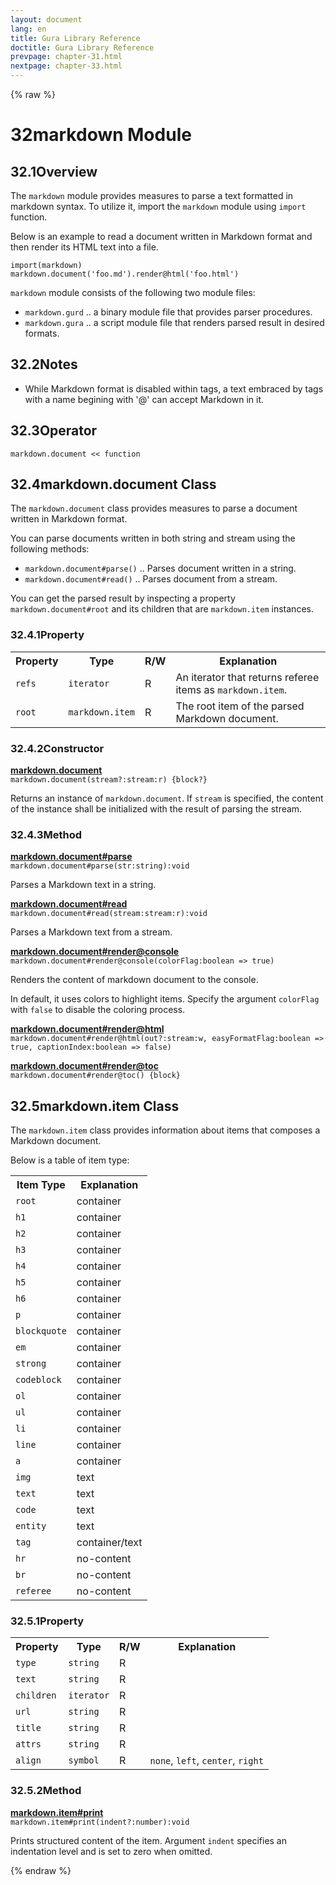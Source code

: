 ```yaml
---
layout: document
lang: en
title: Gura Library Reference
doctitle: Gura Library Reference
prevpage: chapter-31.html
nextpage: chapter-33.html
---
```

{% raw %}
<h1><span class="caption-index-1">32</span><a name="anchor-32"></a>markdown Module</h1>
<h2><span class="caption-index-2">32.1</span><a name="anchor-32-1"></a>Overview</h2>
<p>
The <code class="highlighter-rouge">markdown</code> module provides measures to parse a text formatted in markdown syntax. To utilize it, import the <code class="highlighter-rouge">markdown</code> module using <code class="highlighter-rouge">import</code> function.
</p>
<p>
Below is an example to read a document written in Markdown format and then render its HTML text into a file.
</p>
<pre class="highlight"><code>import(markdown)
markdown.document('foo.md').render@html('foo.html')
</code></pre>
<p>
<code class="highlighter-rouge">markdown</code> module consists of the following two module files:
</p>
<ul>
<li><code class="highlighter-rouge">markdown.gurd</code> .. a binary module file that provides parser procedures.</li>
<li><code class="highlighter-rouge">markdown.gura</code> .. a script module file that renders parsed result in desired formats.</li>
</ul>
<h2><span class="caption-index-2">32.2</span><a name="anchor-32-2"></a>Notes</h2>
<ul>
<li>While Markdown format is disabled within tags, a text embraced by tags with a name begining with '@' can accept Markdown in it.</li>
</ul>
<h2><span class="caption-index-2">32.3</span><a name="anchor-32-3"></a>Operator</h2>
<p>
<code class="highlighter-rouge">markdown.document &lt;&lt; function</code>
</p>
<h2><span class="caption-index-2">32.4</span><a name="anchor-32-4"></a>markdown.document Class</h2>
<p>
The <code class="highlighter-rouge">markdown.document</code> class provides measures to parse a document written in Markdown format.
</p>
<p>
You can parse documents written in both string and stream using the following methods:
</p>
<ul>
<li><code class="highlighter-rouge">markdown.document#parse()</code> .. Parses document written in a string.</li>
<li><code class="highlighter-rouge">markdown.document#read()</code> .. Parses document from a stream.</li>
</ul>
<p>
You can get the parsed result by inspecting a property <code class="highlighter-rouge">markdown.document#root</code> and its children that are <code class="highlighter-rouge">markdown.item</code> instances.
</p>
<h3><span class="caption-index-3">32.4.1</span><a name="anchor-32-4-1"></a>Property</h3>
<p>
<table class="table">
<tr>
<th>
Property</th>
<th>
Type</th>
<th>
R/W</th>
<th>
Explanation</th>
</tr>


<tr>
<td>
<code>refs</code></td>
<td>
<code>iterator</code></td>
<td>
R</td>

<td>
An iterator that returns referee items as <code>markdown.item</code>.</td>
</tr>


<tr>
<td>
<code>root</code></td>
<td>
<code>markdown.item</code></td>
<td>
R</td>

<td>
The root item of the parsed Markdown document.</td>
</tr>


</table>

</p>
<h3><span class="caption-index-3">32.4.2</span><a name="anchor-32-4-2"></a>Constructor</h3>
<p>
<div><strong style="text-decoration:underline">markdown.document</strong></div>
<div style="margin-bottom:1em"><code>markdown.document(stream?:stream:r) {block?}</code></div>
Returns an instance of <code class="highlighter-rouge">markdown.document</code>. If <code class="highlighter-rouge">stream</code> is specified, the content of the instance shall be initialized with the result of parsing the stream.
</p>
<h3><span class="caption-index-3">32.4.3</span><a name="anchor-32-4-3"></a>Method</h3>
<p>
<div><strong style="text-decoration:underline">markdown.document#parse</strong></div>
<div style="margin-bottom:1em"><code>markdown.document#parse(str:string):void</code></div>
Parses a Markdown text in a string.
</p>
<p>
<div><strong style="text-decoration:underline">markdown.document#read</strong></div>
<div style="margin-bottom:1em"><code>markdown.document#read(stream:stream:r):void</code></div>
Parses a Markdown text from a stream.
</p>
<p>
<div><strong style="text-decoration:underline">markdown.document#render@console</strong></div>
<div style="margin-bottom:1em"><code>markdown.document#render@console(colorFlag:boolean =&gt; true)</code></div>
Renders the content of markdown document to the console.
</p>
<p>
In default, it uses colors to highlight items. Specify the argument <code class="highlighter-rouge">colorFlag</code> with <code class="highlighter-rouge">false</code> to disable the coloring process.
</p>
<p>
<div><strong style="text-decoration:underline">markdown.document#render@html</strong></div>
<div style="margin-bottom:1em"><code>markdown.document#render@html(out?:stream:w, easyFormatFlag:boolean =&gt; true, captionIndex:boolean =&gt; false)</code></div>
<div><strong style="text-decoration:underline">markdown.document#render@toc</strong></div>
<div style="margin-bottom:1em"><code>markdown.document#render@toc() {block}</code></div>

</p>
<h2><span class="caption-index-2">32.5</span><a name="anchor-32-5"></a>markdown.item Class</h2>
<p>
The <code class="highlighter-rouge">markdown.item</code> class provides information about items that composes a Markdown document.
</p>
<p>
Below is a table of item type:
</p>
<p>
<table class="table">
<tr>
<th>
Item Type</th>
<th>
Explanation</th>
</tr>


<tr>
<td>
<code>root</code></td>
<td>
container</td>
</tr>

<tr>
<td>
<code>h1</code></td>
<td>
container</td>
</tr>

<tr>
<td>
<code>h2</code></td>
<td>
container</td>
</tr>

<tr>
<td>
<code>h3</code></td>
<td>
container</td>
</tr>

<tr>
<td>
<code>h4</code></td>
<td>
container</td>
</tr>

<tr>
<td>
<code>h5</code></td>
<td>
container</td>
</tr>

<tr>
<td>
<code>h6</code></td>
<td>
container</td>
</tr>

<tr>
<td>
<code>p</code></td>
<td>
container</td>
</tr>

<tr>
<td>
<code>blockquote</code></td>
<td>
container</td>
</tr>

<tr>
<td>
<code>em</code></td>
<td>
container</td>
</tr>

<tr>
<td>
<code>strong</code></td>
<td>
container</td>
</tr>

<tr>
<td>
<code>codeblock</code></td>
<td>
container</td>
</tr>

<tr>
<td>
<code>ol</code></td>
<td>
container</td>
</tr>

<tr>
<td>
<code>ul</code></td>
<td>
container</td>
</tr>

<tr>
<td>
<code>li</code></td>
<td>
container</td>
</tr>

<tr>
<td>
<code>line</code></td>
<td>
container</td>
</tr>

<tr>
<td>
<code>a</code></td>
<td>
container</td>
</tr>

<tr>
<td>
<code>img</code></td>
<td>
text</td>
</tr>

<tr>
<td>
<code>text</code></td>
<td>
text</td>
</tr>

<tr>
<td>
<code>code</code></td>
<td>
text</td>
</tr>

<tr>
<td>
<code>entity</code></td>
<td>
text</td>
</tr>

<tr>
<td>
<code>tag</code></td>
<td>
container/text</td>
</tr>

<tr>
<td>
<code>hr</code></td>
<td>
no-content</td>
</tr>

<tr>
<td>
<code>br</code></td>
<td>
no-content</td>
</tr>

<tr>
<td>
<code>referee</code></td>
<td>
no-content</td>
</tr>


</table>

</p>
<h3><span class="caption-index-3">32.5.1</span><a name="anchor-32-5-1"></a>Property</h3>
<p>
<table class="table">
<tr>
<th>
Property</th>
<th>
Type</th>
<th>
R/W</th>
<th>
Explanation</th>
</tr>


<tr>
<td>
<code>type</code></td>
<td>
<code>string</code></td>
<td>
R</td>

<td>
</td>
</tr>


<tr>
<td>
<code>text</code></td>
<td>
<code>string</code></td>
<td>
R</td>

<td>
</td>
</tr>


<tr>
<td>
<code>children</code></td>
<td>
<code>iterator</code></td>
<td>
R</td>

<td>
</td>
</tr>


<tr>
<td>
<code>url</code></td>
<td>
<code>string</code></td>
<td>
R</td>

<td>
</td>
</tr>


<tr>
<td>
<code>title</code></td>
<td>
<code>string</code></td>
<td>
R</td>

<td>
</td>
</tr>


<tr>
<td>
<code>attrs</code></td>
<td>
<code>string</code></td>
<td>
R</td>

<td>
</td>
</tr>


<tr>
<td>
<code>align</code></td>
<td>
<code>symbol</code></td>
<td>
R</td>

<td>
<code>none</code>, <code>left</code>, <code>center</code>, <code>right</code></td>
</tr>


</table>

</p>
<h3><span class="caption-index-3">32.5.2</span><a name="anchor-32-5-2"></a>Method</h3>
<p>
<div><strong style="text-decoration:underline">markdown.item#print</strong></div>
<div style="margin-bottom:1em"><code>markdown.item#print(indent?:number):void</code></div>
Prints structured content of the item. Argument <code class="highlighter-rouge">indent</code> specifies an indentation level and is set to zero when omitted.
</p>
<p />

{% endraw %}
